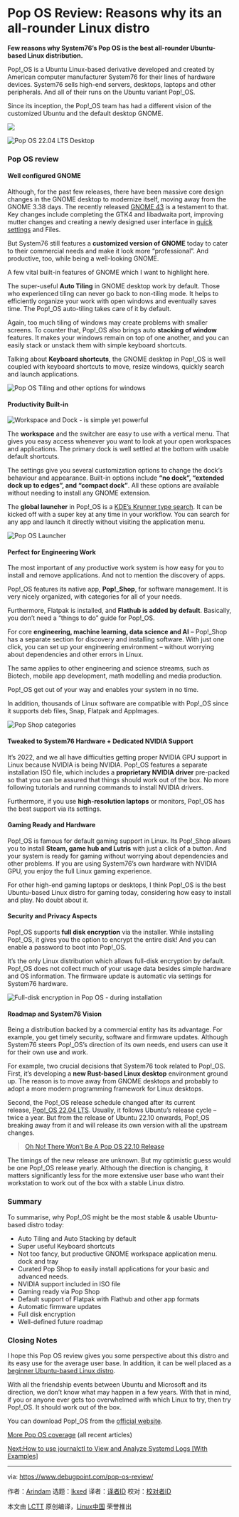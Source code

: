 [#]: subject: "Pop OS Review: Reasons why its an all-rounder Linux distro"
[#]: via: "https://www.debugpoint.com/pop-os-review/"
[#]: author: "Arindam https://www.debugpoint.com/author/admin1/"
[#]: collector: "lkxed"
[#]: translator: " "
[#]: reviewer: " "
[#]: publisher: " "
[#]: url: " "

Pop OS Review: Reasons why its an all-rounder Linux distro
======

**Few reasons why System76’s Pop OS is the best all-rounder Ubuntu-based Linux distribution.**

Pop!_OS is a Ubuntu Linux-based derivative developed and created by American computer manufacturer System76 for their lines of hardware devices. System76 sells high-end servers, desktops, laptops and other peripherals. And all of their runs on the Ubuntu variant Pop!_OS.

Since its inception, the Pop!_OS team has had a different vision of the customized Ubuntu and the default desktop GNOME.

![][1]

![Pop OS 22.04 LTS Desktop][2]

### Pop OS review

#### Well configured GNOME

Although, for the past few releases, there have been massive core design changes in the GNOME desktop to modernize itself, moving away from the GNOME 3.38 days. The recently released [GNOME 43][3] is a testament to that. Key changes include completing the GTK4 and libadwaita port, improving mutter changes and creating a newly designed user interface in [quick settings][4] and Files.

But System76 still features a **customized version of GNOME** today to cater to their commercial needs and make it look more “professional”. And productive, too, while being a well-looking GNOME.

A few vital built-in features of GNOME which I want to highlight here.

The super-useful **Auto Tiling** in GNOME desktop work by default. Those who experienced tiling can never go back to non-tiling mode. It helps to efficiently organize your work with open windows and eventually saves time. The Pop!_OS auto-tiling takes care of it by default.

Again, too much tiling of windows may create problems with smaller screens. To counter that, Pop!_OS also brings auto **stacking of window** features. It makes your windows remain on top of one another, and you can easily stack or unstack them with simple keyboard shortcuts.

Talking about **Keyboard shortcuts**, the GNOME desktop in Pop!_OS is well coupled with keyboard shortcuts to move, resize windows, quickly search and launch applications.

![Pop OS Tiling and other options for windows][5]

#### Productivity Built-in

![Workspace and Dock - is simple yet powerful][6]

The **workspace** and the switcher are easy to use with a vertical menu. That gives you easy access whenever you want to look at your open workspaces and applications. The primary dock is well settled at the bottom with usable default shortcuts.

The settings give you several customization options to change the dock’s behaviour and appearance. Built-in options include **“no dock”, “extended dock up to edges”, and “compact dock”**. All these options are available without needing to install any GNOME extension.

The **global launcher** in Pop!_OS is a [KDE’s Krunner type search][7]. It can be kicked off with a super key at any time in your workflow. You can search for any app and launch it directly without visiting the application menu.

![Pop OS Launcher][8]

#### Perfect for Engineering Work

The most important of any productive work system is how easy for you to install and remove applications. And not to mention the discovery of apps. 

Pop!_OS features its native app, **Pop!_Shop**, for software management. It is very nicely organized, with categories for all of your needs.

Furthermore, Flatpak is installed, and **Flathub is added by default**. Basically, you don’t need a “things to do” guide for Pop!_OS.

For core **engineering, machine learning, data science and AI** – Pop!_Shop has a separate section for discovery and installing software. With just one click, you can set up your engineering environment – without worrying about dependencies and other errors in Linux.

The same applies to other engineering and science streams, such as Biotech, mobile app development, math modelling and media production.

Pop!_OS get out of your way and enables your system in no time.

In addition, thousands of Linux software are compatible with Pop!_OS since it supports deb files, Snap, Flatpak and AppImages.

![Pop Shop categories][9]

#### Tweaked to System76 Hardware + Dedicated NVIDIA Support

It’s 2022, and we all have difficulties getting proper NVIDIA GPU support in Linux because NVIDIA is being NVIDIA. Pop!_OS features a separate installation ISO file, which includes a **proprietary NVIDIA driver** pre-packed so that you can be assured that things should work out of the box. No more following tutorials and running commands to install NVIDIA drivers.

Furthermore, if you use **high-resolution laptops** or monitors, Pop!_OS has the best support via its settings.

#### Gaming Ready and Hardware

Pop!_OS is famous for default gaming support in Linux. Its Pop!_Shop allows you to install **Steam, game hub and Lutris** with just a click of a button. And your system is ready for gaming without worrying about dependencies and other problems. If you are using System76’s own hardware with NVIDIA GPU, you enjoy the full Linux gaming experience.

For other high-end gaming laptops or desktops, I think Pop!_OS is the best Ubuntu-based Linux distro for gaming today, considering how easy to install and play. No doubt about it. 

#### Security and Privacy Aspects

Pop!_OS supports **full disk encryption** via the installer. While installing Pop!_OS, it gives you the option to encrypt the entire disk! And you can enable a password to boot into Pop!_OS.

It’s the only Linux distribution which allows full-disk encryption by default. Pop!_OS does not collect much of your usage data besides simple hardware and OS information. The firmware update is automatic via settings for System76 hardware.

![Full-disk encryption in Pop OS - during installation][10]

#### Roadmap and System76 Vision

Being a distribution backed by a commercial entity has its advantage. For example, you get timely security, software and firmware updates. Although System76 steers Pop!_OS’s direction of its own needs, end users can use it for their own use and work.

For example, two crucial decisions that System76 took related to Pop!_OS. First, it’s developing a **new Rust-based Linux desktop** environment ground up. The reason is to move away from GNOME desktops and probably to adopt a more modern programming framework for Linux desktops.

Second, the Pop!_OS release schedule changed after its current release, [Pop!_OS 22.04 LTS][11]. Usually, it follows Ubuntu’s release cycle – twice a year. But from the release of Ubuntu 22.10 onwards, Pop!_OS breaking away from it and will release its own version with all the upstream changes.

> [Oh No! There Won’t Be A Pop OS 22.10 Release][12]

The timings of the new release are unknown. But my optimistic guess would be one Pop!_OS release yearly. Although the direction is changing, it matters significantly less for the more extensive user base who want their workstation to work out of the box with a stable Linux distro.

### Summary

To summarise, why Pop!_OS might be the most stable & usable Ubuntu-based distro today:

- Auto Tiling and Auto Stacking by default
- Super useful Keyboard shortcuts
- Not too fancy, but productive GNOME workspace application menu. dock and tray
- Curated Pop Shop to easily install applications for your basic and advanced needs.
- NVIDIA support included in ISO file
- Gaming ready via Pop Shop
- Default support of Flatpak with Flathub and other app formats
- Automatic firmware updates
- Full disk encryption
- Well-defined future roadmap

### Closing Notes

I hope this Pop OS review gives you some perspective about this distro and its easy use for the average user base. In addition, it can be well placed as a [beginner Ubuntu-based Linux distro][13].

With all the friendship events between Ubuntu and Microsoft and its direction, we don’t know what may happen in a few years. With that in mind, if you or anyone ever gets too overwhelmed with which Linux to try, then try Pop!_OS. It should work out of the box.

You can download Pop!_OS from the [official website][14].

[More Pop OS coverage][15] (all recent articles)

[Next:How to use journalctl to View and Analyze Systemd Logs [With Examples]][16]

--------------------------------------------------------------------------------

via: https://www.debugpoint.com/pop-os-review/

作者：[Arindam][a]
选题：[lkxed][b]
译者：[译者ID](https://github.com/译者ID)
校对：[校对者ID](https://github.com/校对者ID)

本文由 [LCTT](https://github.com/LCTT/TranslateProject) 原创编译，[Linux中国](https://linux.cn/) 荣誉推出

[a]: https://www.debugpoint.com/author/admin1/
[b]: https://github.com/lkxed
[1]: https://www.debugpoint.com/wp-content/uploads/2022/11/popreview.jpg
[2]: https://www.debugpoint.com/wp-content/uploads/2022/04/Pop-OS-22.04-LTS-Desktop.jpg
[3]: https://www.debugpoint.com/gnome-43/
[4]: https://www.debugpoint.com/gnome-43-quick-settings/
[5]: https://www.debugpoint.com/wp-content/uploads/2022/11/Pop-OS-Tiling-and-other-options-for-windows.jpg
[6]: https://www.debugpoint.com/wp-content/uploads/2022/11/Workspace-and-Dock-is-simple-yet-powerful.jpg
[7]: https://www.debugpoint.com/top-10-kde-plasma-tips-2021/
[8]: https://www.debugpoint.com/wp-content/uploads/2021/06/Pop-OS-Launcher.png
[9]: https://www.debugpoint.com/wp-content/uploads/2022/11/Pop-Shop-categories.jpg
[10]: https://www.debugpoint.com/wp-content/uploads/2022/11/Full-disk-encryption-in-Pop-OS-during-installation.jpg
[11]: https://www.debugpoint.com/pop-os-22-04-lts/
[12]: https://debugpointnews.com/no-pop-os-22-10/
[13]: https://www.debugpoint.com/linux-distro-beginners/
[14]: https://pop.system76.com/
[15]: https://www.debugpoint.com/tag/pop-os
[16]: https://www.debugpoint.com/systemd-journalctl/
